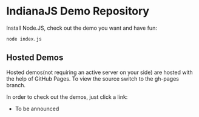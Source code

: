 # IndianaJS Demo Repository

Install Node.JS, check out the demo you want and have fun:

`node index.js`

## Hosted Demos

Hosted demos(not requiring an active server on your side) are hosted with the help of GitHub Pages.
To view the source switch to the gh-pages branch.

In order to check out the demos, just click a link:

* To be announced


